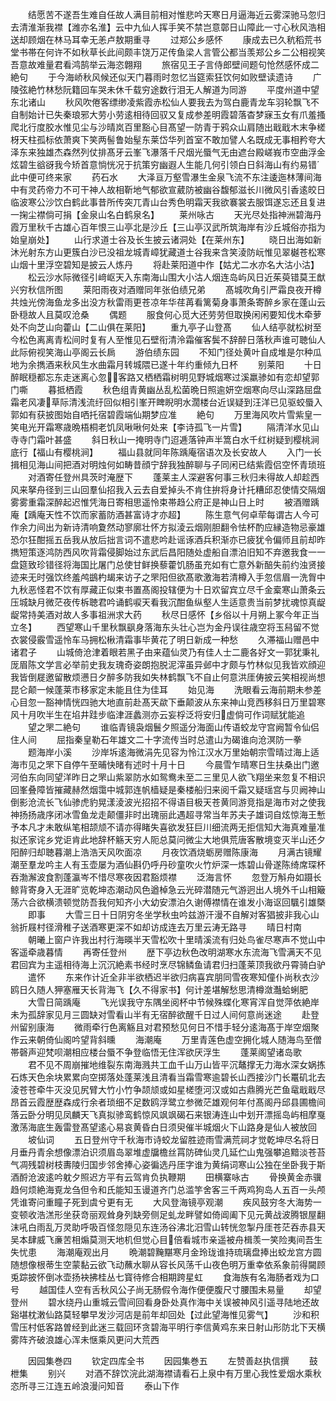 <!-- { "loadSidebar": true } -->
　　结愿苦不遂吾生难自任故人满目前相对惟悲吟天寒日月逼海近云雾深驰马忽归去清淮渐我襟【潍亦名淮】云中九仙人挥手笑不禁岂意鄣日山障此一寸心秋风浩相送却顾烟在林马耳幸无恙卢敖期重寻
　　过郑公乡感怀
　　康成去已久秔稻荒书堂书帯在何许不如秋草长此间颇丰饶万疋传鱼梁人言管公都当羡郑公乡二公相视笑吾意故难量君看鸿鹄举云海恣翺翔
　　旅宿见王子言侍郎壁间题句怆然感怀成二絶句
　　于今海峤秋风候还似天门暮雨时忽忆当筵索狂饮何如败壁读遗诗
　　广陵弦絶竹林愁阮籍回车哭未休千载穷途数行泪无人解道为同游
　　平度州道中望东北诸山
　　秋风吹倦客缥缈凌紫霞赤松仙人要我去为驾白鹿青龙车羽轮飘飞不自制始计已失秦琅邪大劳小劳逺相待回驭又复成参差明霞碧落杳梦寐玉女有爪羞搔爬北行度胶水惟见尘与沙晴岚百里豁心目髙望一防青于鸦众山肩随出戢戢木末争槎枒天柱孤标依萧爽下笑两髻鲁始髽东莱岱华列首室不敢加譬人名既成无事相矜夸大泽东来独雄杰森然列仗排髙牙云峯飞瀑落千尺烟光蜃气无由遮台殿嵯峩市空曲浮金炫碧生谽谺我今矫首意惝恍况于抗策穷幽遐人生能几何引领白日斜海山有约易错此中便可终来家
　　药石水
　　大泽亘万壑雪瀑生金泉飞流不东注逶迤林薄间海中有灵药帝力不可干神人故相靳地气郁欲宣葳防被幽谷馥郁滋长川微风引香逺皎日临波寒公沙饮白鹤此事昔所传突兀青山台秀色明霜天我欲褰裳去服饵遂忘还且复进一掬尘襟倘可捐【金泉山名白鹤泉名】
　　莱州咏古
　　天光尽处指神洲碧海丹霞万里秋千古雄心百年恨三山亭北是沙丘【三山亭汉武所筑海岸有沙丘城俗亦指为始皇崩处】
　　山行求道士谷及长生披云诸洞处【在莱州东】
　　晓日出海如新沐光射东方山更簇白沙已没祖龙城青嶂犹藏道士谷我来含笑淩防岏惟见翠樾苍松寒山烟十里浮空碧知是披云人炼丹
　　将赴莱阳道中作【姑尤二水亦名大沽小沽】
　　松云沙水际微径引﨑岖天入东南海山围大小沽人烟连岛屿风日近茱萸错莫王猷兴穷秋信所图
　　莱阳雨夜对酒赠同年张伯绩兄弟
　　髙城吹角引严霜良夜开樽共烛光傍海鱼龙多出没方秋雷雨更苍凉年华荏苒看篱菊身事萧条寄醉乡家在蓬山云卧穏故人且莫叹沧桑
　　偶题
　　服食何心觅大还劳劳但取换闲闲要知伐木牵萝处不向芝山向藿山【二山俱在莱阳】
　　重九亭子山登髙
　　仙人结亭就松树至今松色离离青松间时复有人至惟见石壁衔清泠霜催客鬓不辞醉日落秋声谁可聴仙人此际俯视笑海山亭阁云长扄
　　游伯绩东园
　　不知门径处黄叶自成堆是尔种瓜地为余擕酒来秋风生水曲霜月转城隈已遂十年约重倾九日杯
　　别莱阳
　　十日醉眠穏都忘东走迷离心忽客路又栖栖霜树明见野城烟寒过溪羸骖如有恋却望郭门嘶
　　暮抵栖霞
　　秋色组青黄幽丛乱松菌晩日照逾妍空烟寒向尽山深路屈盘霜老风凄草际清浅流纡回似相引峯开睥睨明水濶楼台近误疑到汪洋已见驱蛟蜃入郭如有获披图始自哂托宿碧霞端仙期梦应准
　　絶句
　　万里海风吹片雪紫皇一笑电光开霜寒歳晩梧桐老饥凤啾啾何处来【李诗孤飞一片雪】
　　隔清洋水见山寺寺门霜叶甚盛
　　斜日秋山一掩明寺门迢逓落钟声半篙白水千红树疑到樱桃涧底行【福山有樱桃涧】
　　福山县就同年陈踽庵宿语次及长安故人
　　入门一长揖相见海山间把酒对明烛何如畴昔顔宁辞我独醉聊与子同闲已结紫霞侣空怀青琐班
　　对酒寄任登州具茨时淹歴下
　　蓬莱主人深避客何事三秋归未得故人却趁西风来拏舟径到三山回羣仙招我入云去自爱掉头不肯住拚将身计托糟邱忍使情交隔烟雾雾重霜深醉起迟惟凭海日寄相思遥怜束帯趋公府正是神山日上时
　　被酒赠踽庵【踽庵天性不饮而家蓄防酒甚富诗才亦超】
　　陈生意气何卓荦每谓古人今可作余力间出为新诗清响夐然动寥廓壮怀方拟淩云烟刚胆翻令怯杯酌应縁造物忌豪雄恐尔狂酣摇五岳我从放后拙言词不遣悲吟赴谣诼酒兵积渐亦已疲犹令偏师且前却昨擕短策逐鸿防西风吹背霜侵脚始过东武后昌阳随处虚船自漂泊旧知不弃邀我食一一盘筵致珍错径将海国比屠门总使甘鲜换藜藿饥肠虽充如有亡意外新醅失前约浊贤接迹来无时强饮终羞鸬鷀杓朅来访子之罘阳但欲髙歌激海若清樽入手忽信眉一洗胷中九秋恶怪君不饮有厚藏正似束书置髙阁投辖便为十日欢留宾立尽千金槖寒山萧条云压城缺月微茫夜传柝聴君吟诵鹤唳天看我沉酣鱼纵壑人生适意贵当前梦扰魂惊真龊龊常持美酒对故人多事祖洲求大药
　　秋尽日感怀【乡俗以十月朔上冢今年正当立冬】
　　西望寒山千里秋飘飖身落海东头壮心岂为金丹误往歳空将玉舄留不觉衣裳侵霰雪遥怜车马拥松楸清霜事毕黄花了明日新成一种愁
　　久滞福山赠邑中诸君子
　　山城倚沧津着眼若黑子由来蕴仙灵乃有佳人士二鹿各好文一郭犹秉礼厐眉陈文学言必举前史我友瑰奇姿朗抱脱泥滓虽异邺中才颇与竹林似见我皆欢顔迎我皆倒屣邀留散烦懑日夕醉多防我如失林鹤飘飞不自止何意洪厓俦披云笑相视尚想昆仑颠一候蓬莱市移家定未能且住为佳耳
　　始见海
　　洗眼看云海前期未参差心目忽一豁神情恍四驰大地直前赴髙天歘下垂颠波从东来神山竞西移斜日万里碧寒风十月吹半生在埳井跬步临津涯蠡测亦云妄桴泛将安归虚倘可作词赋犹能追
　　望之罘二絶句
　　谁临青镜袅烟鬟夕照遥分海面山传语蛟龙守宫阙暂令仙侣住人间
　　屈指秦皇勒石年雄文二十字流传当时总遣山为碣谁向沧溟防一拳
　　题海岸小溪
　　沙岸坼逺海微涓先见容为怜江汉水万里始朝宗雪晴过海上适海市见之罘下自停午至晡快暏有述时十月十日
　　今晨雪乍晴寒日生扶桑出门邀河伯东向同望洋昨日之罘山紫翠防水如鸳鸯未至二三里见人欲飞翔坐来忽复不相识回峯叠障皆摧藏赫然烟霭中城郭连帆樯疑是秦楼船归来阅千霜又疑瑶宫与贝阙神山倒影沧流长飞仙骖虎豹晃漾淩波光招招不得语目极天苍黄同游竞指是海市对之使我神扬扬歳序闭冰雪鱼龙走颠僵非时出瑰丽此遇超寻常当年苏夫子雄词自炫惊海王慙予本凡才未敢纵笔相颉颃不请亦得睹失喜欲发狂巨川细流两无拒信知大海真难量准拟还家诧乡党讵肯此地辞杯觞天穷人阨总莫问微尘大地俱荒唐客散境变灭半山还夕阳醉归却聴暮潮上浩浩天风吹面凉
　　月夜饮酒烧蛎房赠陈康海
　　月满古镜耀潮至羣龙吟主人有玉壶屡为酒仙斟仍呼丹砂童吹火竹炉深一炼碧山骨遂陈绮席琛杯吞渤澥波食割蓬瀛岑不惜尽寒夜因君豁烦襟
　　泛海言怀
　　忽登万斛舟如蹑长鲸背寄身入无涯旷览乾坤态潮动风色遒棹急云光碎潜随元气游迥出人境外千山相簸荡六合欲横溃顿觉防吾我何知齐小大幼安漂泊久谢傅襟情在谁发小海讴回颿引雄槩
　　即事
　　大雪三日十日阴穷冬坐学秋虫吟兹游汗漫不自解对客猖披非我心山翁折屐村径滑稚子送酒寒更深不如却访成连去万里云涛无路寻
　　晴日村南
　　朝曦上窗户许我出村行海暎半天雪松吹十里晴溪流有归处鸟雀尽寒声不觉山中客遥牵歳暮情
　　再寄任登州
　　歴下亭边秋色改明湖寒水东流海飞雪满天不见君回宾为主遥相待海上沉沉絶素书经时烹尽锦鳞鱼请君归扫蓬莱顶我欲丹霄骑白驴
　　遣怀
　　东来作计近全非半欲栖迟半欲归病喜宾朋同雪夜寒知僮仆尚秋衣沙鸥日久随人狎塞雁天长背海飞【久不得家书】何计差堪解愁思清樽潋灎蛤蜊肥
　　大雪日简踽庵
　　飞光误我守东隅坐阅杯中节候殊蝶化寒宵浑自觉萍依絶岸未为孤辞家见月三圆缺对雪看山半有无宿醉欲醒千日过人间何意尚迷途
　　赴登州留别康海
　　微雨牵行色离觞且对君预愁见何日不惜手轻分逺海髙于岸空烟聚作云来朝倚仙阁吟望背斜曛
　　海潮庵
　　万里青莲色虚空拥化城人随海鸟至僧帯磬声迎梵呗潮相应楼台蜃不争登临悟无住浑欲厌浮生
　　蓬莱阁望诸岛歌
　　君不见不周崩摧地维裂东南海溅共工血千山万山皆平沉鼇撑无力海水深女娲拣石炼天色余块累累向空掷落处蓬莱浅且清看当霜雪寒逾碧长山西接沙门长鼍矶北去淩苍苍牵牛灭没见尻臂大竹小竹争颉颃或如星槎堕河汉或如古鼎腾光芒鱼鼋戢戢尽昂首云霞歴歴森成行余者琐细不足数鸥浮鹭立参微茫雄观何年付髙阁丹邱县圃檐间落云卧分明见凤麟天飞真拟骖鸾鹤惊风飒飒碣石来银涛连山中划开漂摇岛屿相摩戛激荡海底生轰雷登髙望逺心易哀黄昏白日须臾催半城烟火下山路身是仙人被放回
　　坡仙词
　　五日登州守千秋海市诗蛟龙留胜迹雨雪满荒祠才觉乾坤尽名将日月垂丹青余想像漂泊识须眉岛翠堆虚牖檐丝罥防碑仙灵几延伫山鬼强攀追黯淡苍苔气凋残碧树枝夀陵归国步邻舍捧心姿徧选丹厓字谁为黄绢词寒山公独在坐卧我于斯酒酹沧波逺吟躭夕照迟方平有云驾肯负执鞭期
　　田横寨咏古
　　骨换黄金赤骥趋何烦絶海覔龙刍但令和氏能知玉谩道齐门总滥竽舍客三千两鸡狗岛人五百一头颅凭谁寄问重瞳子死到虞兮更有无
　　大风登海镜亭观潮
　　疾风鼓穷冬大海势一变顿收浩溔形坐获竒丽观耸身列缺旁侧足虬龙畔譬如倚阊阖下见元黄战波腾银屋翻沫吼白雨乱万灵助呼吸百怪忽隠见东连汤谷沸北汨雪山转恍忽掣丹厓苍茫吞赤县天吴本肆威飞亷苦相煽莫测天地机但觉心目倍看城市亲遥被舟楫羡一笑险夷间吾生失忧患
　　海潮庵观出月
　　晩潮碧黤黮寒月金玲珑谁持琉璃盘捧出蛟龙宫方圆随想像根蒂生空蒙黏云欲飞动蘸水聊从容长风荡千山夜色明万重幸依系象前得闚顾兎踪披怀倒冰壶扬袂拂桂丛七寳待修合相期跨星虹
　　食海族有名海肠者戏为口号
　　越国佳人空有舌秋风公子尚无肠假令海作便便腹尺寸腰围未易量
　　却望登州
　　碧水绕丹山重城云雪间回看身卧处真作海中关误被神风引遥寻陆地还故谿堪枕潄仙路莫轻攀早发沙河店是前年却回处【过此望海惟见雾气】
　　沙和积雪压村低客路曽经到此迷三载回环贪碧海平明行李信黄鸡东来日射山形防北下天横雾阵齐破浪雄心浑未惬乘风更问大荒西











　　因园集巻四
　　钦定四库全书
　　因园集巻五
　　左赞善赵执信撰
　　鼓枻集
　　别兴
　　对酒不辞饮浣此湖海襟请看石上泉中有万里心我性爱烟水乘秋恣所寻三江连五岭浪漫问知音
　　泰山下作
